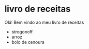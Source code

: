 # livro de receitas

Olá! Bem vindo ao meu livro de receitas

- strogonoff
- arroz
- bolo de cenoura
